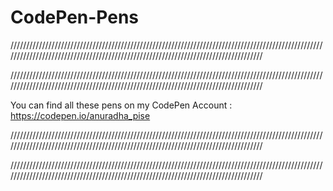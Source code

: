 # CodePen-Pens

///////////////////////////////////////////////////////////////////////////////////////////////////////////////////////////////////////////////////////////////////////////////////

///////////////////////////////////////////////////////////////////////////////////////////////////////////////////////////////////////////////////////////////////////////////////

You can find all these pens on my CodePen Account : https://codepen.io/anuradha_pise

///////////////////////////////////////////////////////////////////////////////////////////////////////////////////////////////////////////////////////////////////////////////////

///////////////////////////////////////////////////////////////////////////////////////////////////////////////////////////////////////////////////////////////////////////////////
